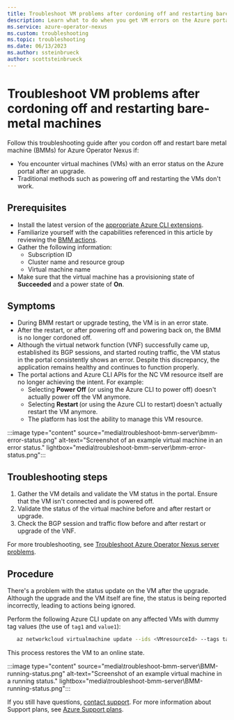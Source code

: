 ```yaml
---
title: Troubleshoot VM problems after cordoning off and restarting bare-metal machines for Azure Operator Nexus
description: Learn what to do when you get VM errors on the Azure portal after you cordon off and restart bare-metal machines.
ms.service: azure-operator-nexus
ms.custom: troubleshooting
ms.topic: troubleshooting
ms.date: 06/13/2023
ms.author: ssteinbrueck
author: scottsteinbrueck
---
```

# Troubleshoot VM problems after cordoning off and restarting bare-metal machines

Follow this troubleshooting guide after you cordon off and restart bare metal machine (BMMs) for Azure Operator Nexus if:

- You encounter virtual machines (VMs) with an error status on the Azure portal after an upgrade.
- Traditional methods such as powering off and restarting the VMs don't work.

## Prerequisites

- Install the latest version of the
  [appropriate Azure CLI extensions](./howto-install-cli-extensions.md).
- Familiarize yourself with the capabilities referenced in this article by reviewing the [BMM actions](howto-baremetal-functions.md).
- Gather the following information:
  - Subscription ID
  - Cluster name and resource group
  - Virtual machine name
- Make sure that the virtual machine has a provisioning state of **Succeeded** and a power state of **On**.

## Symptoms

- During BMM restart or upgrade testing, the VM is in an error state.
- After the restart, or after powering off and powering back on, the BMM is no longer cordoned off.
- Although the virtual network function (VNF) successfully came up, established its BGP sessions, and started routing traffic, the VM status in the portal consistently shows an error. Despite this discrepancy, the application remains healthy and continues to function properly.
- The portal actions and Azure CLI APIs for the NC VM resource itself are no longer achieving the intent. For example:
  - Selecting **Power Off** (or using the Azure CLI to power off)  doesn't actually power off the VM anymore.
  - Selecting **Restart** (or using the Azure CLI to restart) doesn't actually restart the VM anymore.
  - The platform has lost the ability to manage this VM resource.

:::image type="content" source="media\troubleshoot-bmm-server\bmm-error-status.png" alt-text="Screenshot of an example virtual machine in an error status." lightbox="media\troubleshoot-bmm-server\bmm-error-status.png":::

## Troubleshooting steps

1. Gather the VM details and validate the VM status in the portal. Ensure that the VM isn't connected and is powered off.  
1. Validate the status of the virtual machine before and after restart or upgrade.
1. Check the BGP session and traffic flow before and after restart or upgrade of the VNF.

For more troubleshooting, see [Troubleshoot Azure Operator Nexus server problems](troubleshoot-reboot-reimage-replace.md).

## Procedure

There's a problem with the status update on the VM after the upgrade.
Although the upgrade and the VM itself are fine, the status is being reported incorrectly, leading to actions being ignored.

Perform the following Azure CLI update on any affected VMs with dummy tag values (the use of `tag1` and `value1`):  

~~~bash
   az networkcloud virtualmachine update --ids <VMresourceId> --tags tag1=value1
~~~

This process restores the VM to an online state.

:::image type="content" source="media\troubleshoot-bmm-server\BMM-running-status.png" alt-text="Screenshot of an example virtual machine in a running status." lightbox="media\troubleshoot-bmm-server\BMM-running-status.png":::

If you still have questions, [contact support](https://portal.azure.com/?#blade/Microsoft_Azure_Support/HelpAndSupportBlade).
For more information about Support plans, see [Azure Support plans](https://azure.microsoft.com/support/plans/response/).

